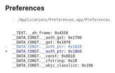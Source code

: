## Preferences

> `/Applications/Preferences.app/Preferences`

```diff

   __TEXT.__eh_frame: 0x4558
   __DATA_CONST.__auth_got: 0x1f90
   __DATA_CONST.__got: 0x10f0
-  __DATA_CONST.__auth_ptr: 0x1820
+  __DATA_CONST.__auth_ptr: 0x18b0
   __DATA_CONST.__const: 0x8818
   __DATA_CONST.__cfstring: 0x20
   __DATA_CONST.__objc_classlist: 0x190

```
